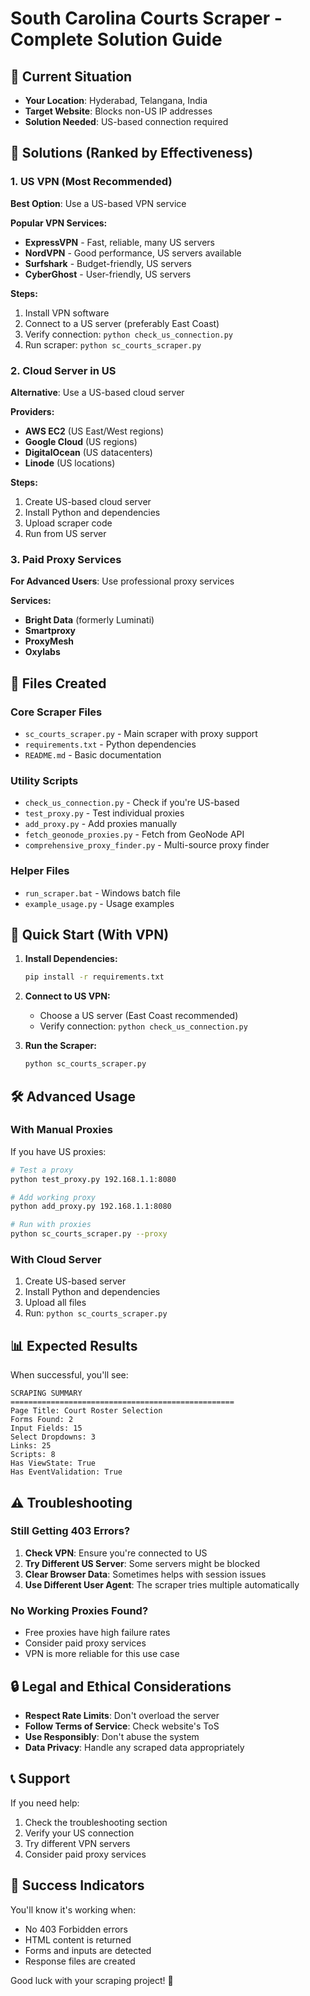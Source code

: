 # South Carolina Courts Scraper - Complete Solution Guide

## 🎯 Current Situation
- **Your Location**: Hyderabad, Telangana, India
- **Target Website**: Blocks non-US IP addresses
- **Solution Needed**: US-based connection required

## 🚀 Solutions (Ranked by Effectiveness)

### 1. **US VPN (Most Recommended)**
**Best Option**: Use a US-based VPN service

**Popular VPN Services:**
- **ExpressVPN** - Fast, reliable, many US servers
- **NordVPN** - Good performance, US servers available
- **Surfshark** - Budget-friendly, US servers
- **CyberGhost** - User-friendly, US servers

**Steps:**
1. Install VPN software
2. Connect to a US server (preferably East Coast)
3. Verify connection: `python check_us_connection.py`
4. Run scraper: `python sc_courts_scraper.py`

### 2. **Cloud Server in US**
**Alternative**: Use a US-based cloud server

**Providers:**
- **AWS EC2** (US East/West regions)
- **Google Cloud** (US regions)
- **DigitalOcean** (US datacenters)
- **Linode** (US locations)

**Steps:**
1. Create US-based cloud server
2. Install Python and dependencies
3. Upload scraper code
4. Run from US server

### 3. **Paid Proxy Services**
**For Advanced Users**: Use professional proxy services

**Services:**
- **Bright Data** (formerly Luminati)
- **Smartproxy**
- **ProxyMesh**
- **Oxylabs**

## 📁 Files Created

### Core Scraper Files
- `sc_courts_scraper.py` - Main scraper with proxy support
- `requirements.txt` - Python dependencies
- `README.md` - Basic documentation

### Utility Scripts
- `check_us_connection.py` - Check if you're US-based
- `test_proxy.py` - Test individual proxies
- `add_proxy.py` - Add proxies manually
- `fetch_geonode_proxies.py` - Fetch from GeoNode API
- `comprehensive_proxy_finder.py` - Multi-source proxy finder

### Helper Files
- `run_scraper.bat` - Windows batch file
- `example_usage.py` - Usage examples

## 🔧 Quick Start (With VPN)

1. **Install Dependencies:**
   ```bash
   pip install -r requirements.txt
   ```

2. **Connect to US VPN:**
   - Choose a US server (East Coast recommended)
   - Verify connection: `python check_us_connection.py`

3. **Run the Scraper:**
   ```bash
   python sc_courts_scraper.py
   ```

## 🛠️ Advanced Usage

### With Manual Proxies
If you have US proxies:
```bash
# Test a proxy
python test_proxy.py 192.168.1.1:8080

# Add working proxy
python add_proxy.py 192.168.1.1:8080

# Run with proxies
python sc_courts_scraper.py --proxy
```

### With Cloud Server
1. Create US-based server
2. Install Python and dependencies
3. Upload all files
4. Run: `python sc_courts_scraper.py`

## 📊 Expected Results

When successful, you'll see:
```
SCRAPING SUMMARY
==================================================
Page Title: Court Roster Selection
Forms Found: 2
Input Fields: 15
Select Dropdowns: 3
Links: 25
Scripts: 8
Has ViewState: True
Has EventValidation: True
```

## ⚠️ Troubleshooting

### Still Getting 403 Errors?
1. **Check VPN**: Ensure you're connected to US
2. **Try Different US Server**: Some servers might be blocked
3. **Clear Browser Data**: Sometimes helps with session issues
4. **Use Different User Agent**: The scraper tries multiple automatically

### No Working Proxies Found?
- Free proxies have high failure rates
- Consider paid proxy services
- VPN is more reliable for this use case

## 🔒 Legal and Ethical Considerations

- **Respect Rate Limits**: Don't overload the server
- **Follow Terms of Service**: Check website's ToS
- **Use Responsibly**: Don't abuse the system
- **Data Privacy**: Handle any scraped data appropriately

## 📞 Support

If you need help:
1. Check the troubleshooting section
2. Verify your US connection
3. Try different VPN servers
4. Consider paid proxy services

## 🎉 Success Indicators

You'll know it's working when:
- No 403 Forbidden errors
- HTML content is returned
- Forms and inputs are detected
- Response files are created

Good luck with your scraping project! 🚀
